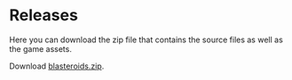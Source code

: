 # Releases
Here you can download the zip file that contains the source files as well as the game assets.

Download [blasteroids.zip](https://github.com/user-attachments/files/21337966/blasteroids.zip).
